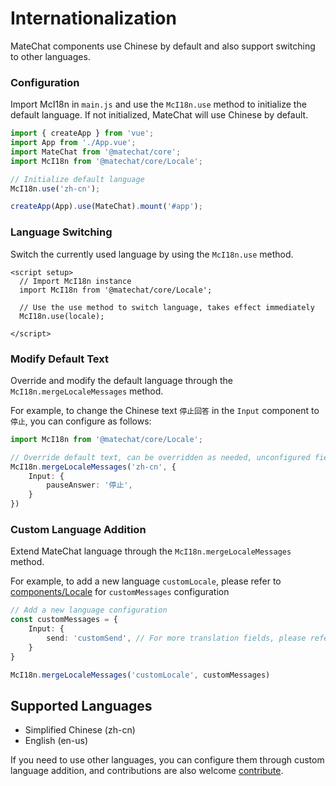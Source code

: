 # Internationalization

MateChat components use Chinese by default and also support switching to other languages.

### Configuration

Import McI18n in `main.js` and use the `McI18n.use` method to initialize the default language. If not initialized, MateChat will use Chinese by default.

```ts
import { createApp } from 'vue';
import App from './App.vue';
import MateChat from '@matechat/core';
import McI18n from '@matechat/core/Locale';

// Initialize default language
McI18n.use('zh-cn');

createApp(App).use(MateChat).mount('#app');
```

### Language Switching

Switch the currently used language by using the `McI18n.use` method.

```vue
<script setup>
  // Import McI18n instance
  import McI18n from '@matechat/core/Locale';

  // Use the use method to switch language, takes effect immediately
  McI18n.use(locale);

</script>
```

### Modify Default Text

Override and modify the default language through the `McI18n.mergeLocaleMessages` method.

For example, to change the Chinese text `停止回答` in the `Input` component to `停止`, you can configure as follows:

```ts
import McI18n from '@matechat/core/Locale';

// Override default text, can be overridden as needed, unconfigured fields will remain unchanged
McI18n.mergeLocaleMessages('zh-cn', {
    Input: {
        pauseAnswer: '停止',
    }
})
```

### Custom Language Addition

Extend MateChat language through the `McI18n.mergeLocaleMessages` method.

For example, to add a new language `customLocale`, please refer to [components/Locale](https://gitcode.com/DevCloudFE/MateChat/tree/main/components/Locale) for `customMessages` configuration

```ts
// Add a new language configuration
const customMessages = {
    Input: {
        send: 'customSend', // For more translation fields, please refer to components/Locale to complete
    }
}

McI18n.mergeLocaleMessages('customLocale', customMessages)
```

## Supported Languages

- Simplified Chinese (zh-cn)
- English (en-us)

If you need to use other languages, you can configure them through custom language addition, and contributions are also welcome [contribute](https://gitcode.com/DevCloudFE/MateChat/blob/main/CONTRIBUTING.md).